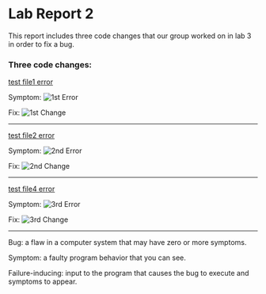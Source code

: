 # Lab Report 2

This report includes three code changes that our group worked on in lab 3 in order to fix a bug.

### Three code changes: ### 


[test file1 error](https://github.com/kathyww/markdown-parser/blob/main/test-file1.md)


Symptom:
![1st Error](https://user-images.githubusercontent.com/103288344/165035267-b5fb3066-d0bc-4cf5-a93a-36b7f37d6a6f.png)


Fix:
![1st Change](https://user-images.githubusercontent.com/103288344/165035440-80b8fe5a-61d8-4adc-8c54-7541553091a7.png)



---
[test file2 error](https://github.com/kathyww/markdown-parser/blob/main/test-file2.md)


Symptom:
![2nd Error](https://user-images.githubusercontent.com/103288344/165037629-4946375c-2328-4df1-b7e7-f3d79dc8cf96.png)

Fix:
![2nd Change](https://user-images.githubusercontent.com/103288344/165037639-234447f1-6a43-4dc7-8e85-186eae36db52.png)



---
[test file4 error](https://github.com/kathyww/markdown-parser/blob/main/test-file4.md)


Symptom:
![3rd Error](https://user-images.githubusercontent.com/103288344/165036860-b1486fcc-ca08-4401-acbf-3ee61dfe3a2c.png)


Fix:
![3rd Change](https://user-images.githubusercontent.com/103288344/165038111-f20d7fc9-3045-4a2a-8497-ec877867cc86.png)



---
Bug: a flaw in a computer system that may have zero or more symptoms.


Symptom: a faulty program behavior that you can see.


Failure-inducing: input to the program that causes the bug to execute and symptoms to appear.
